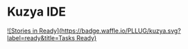 # Kuzya IDE

[![Stories in Ready](https://badge.waffle.io/PLLUG/kuzya.svg?label=ready&title=Tasks Ready)](http://waffle.io/PLLUG/kuzya) 
